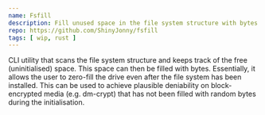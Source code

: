 ```yaml
---
name: Fsfill
description: Fill unused space in the file system structure with bytes.
repo: https://github.com/ShinyJonny/fsfill
tags: [ wip, rust ]
---
```


CLI utility that scans the file system structure and keeps track of the free (uninitialised) space. This space can then be filled with bytes. Essentially, it allows the user to zero-fill the drive even after the file system has been installed. This can be used to achieve plausible deniability on block-encrypted media (e.g. dm-crypt) that has not been filled with random bytes during the initialisation.
